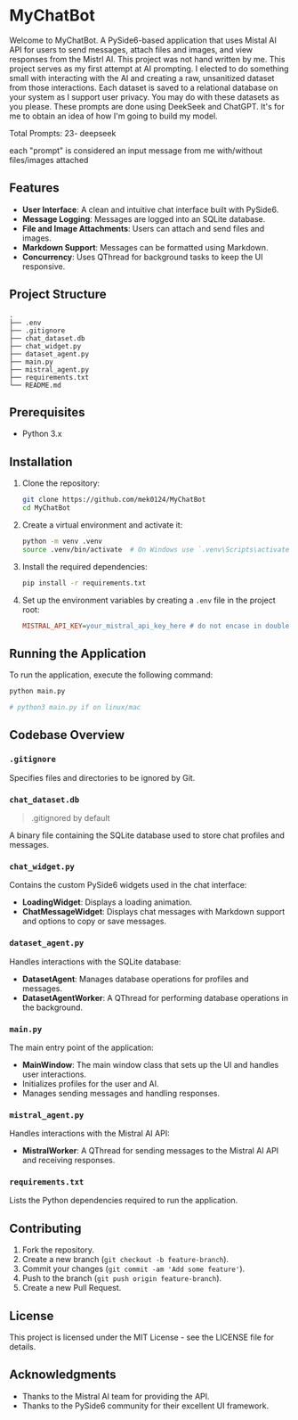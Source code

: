 # MyChatBot

Welcome to MyChatBot. A PySide6-based application that uses Mistal AI API for users to send messages, attach files and images, and view responses from the Mistrl AI. This project was not hand written by me. This project serves as my first attempt at AI prompting. I elected to do something small with interacting with the AI and creating a raw, unsanitized dataset from those interactions. Each dataset is saved to a relational database on your system as I support user privacy. You may do with these datasets as you please. These prompts are done using DeekSeek and ChatGPT. It's for me to obtain an idea of how I'm going to build my model.

Total Prompts: 
23- deepseek

each "prompt" is considered an input message from me with/without files/images attached

## Features

- **User Interface**: A clean and intuitive chat interface built with PySide6.
- **Message Logging**: Messages are logged into an SQLite database.
- **File and Image Attachments**: Users can attach and send files and images.
- **Markdown Support**: Messages can be formatted using Markdown.
- **Concurrency**: Uses QThread for background tasks to keep the UI responsive.

## Project Structure

```
.
├── .env
├── .gitignore
├── chat_dataset.db
├── chat_widget.py
├── dataset_agent.py
├── main.py
├── mistral_agent.py
├── requirements.txt
└── README.md
```

## Prerequisites

- Python 3.x

## Installation

1. Clone the repository:

    ```sh
    git clone https://github.com/mek0124/MyChatBot
    cd MyChatBot
    ```

2. Create a virtual environment and activate it:

    ```sh
    python -m venv .venv
    source .venv/bin/activate  # On Windows use `.venv\Scripts\activate`
    ```

3. Install the required dependencies:

    ```sh
    pip install -r requirements.txt
    ```

4. Set up the environment variables by creating a `.env` file in the project root:

    ```ini
    MISTRAL_API_KEY=your_mistral_api_key_here # do not encase in double quotes!
    ```

## Running the Application

To run the application, execute the following command:

```sh
python main.py

# python3 main.py if on linux/mac
```

## Codebase Overview

### `.gitignore`

Specifies files and directories to be ignored by Git.

### `chat_dataset.db`

> .gitignored by default

A binary file containing the SQLite database used to store chat profiles and messages.

### `chat_widget.py`

Contains the custom PySide6 widgets used in the chat interface:

- **LoadingWidget**: Displays a loading animation.
- **ChatMessageWidget**: Displays chat messages with Markdown support and options to copy or save messages.

### `dataset_agent.py`

Handles interactions with the SQLite database:

- **DatasetAgent**: Manages database operations for profiles and messages.
- **DatasetAgentWorker**: A QThread for performing database operations in the background.

### `main.py`

The main entry point of the application:

- **MainWindow**: The main window class that sets up the UI and handles user interactions.
- Initializes profiles for the user and AI.
- Manages sending messages and handling responses.

### `mistral_agent.py`

Handles interactions with the Mistral AI API:

- **MistralWorker**: A QThread for sending messages to the Mistral AI API and receiving responses.

### `requirements.txt`

Lists the Python dependencies required to run the application.

## Contributing

1. Fork the repository.
2. Create a new branch (`git checkout -b feature-branch`).
3. Commit your changes (`git commit -am 'Add some feature'`).
4. Push to the branch (`git push origin feature-branch`).
5. Create a new Pull Request.

## License

This project is licensed under the MIT License - see the LICENSE file for details.

## Acknowledgments

- Thanks to the Mistral AI team for providing the API.
- Thanks to the PySide6 community for their excellent UI framework.
